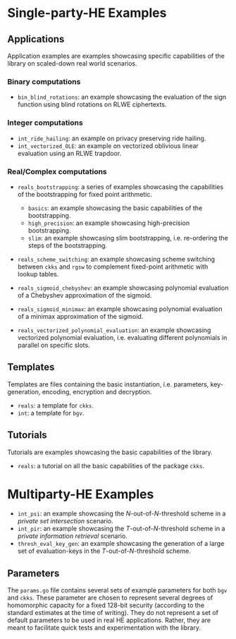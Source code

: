 # Single-party-HE Examples

## Applications

Application examples are examples showcasing specific capabilities of the library on scaled-down real world scenarios.

### Binary computations

- `bin_blind_rotations`: an example showcasing the evaluation of the sign function using blind rotations on RLWE ciphertexts.

### Integer computations

- `int_ride_hailing`: an example on privacy preserving ride hailing.
- `int_vectorized_OLE`: an example on vectorized oblivious linear evaluation using an RLWE trapdoor.

### Real/Complex computations

- `reals_bootstrapping`: a series of examples showcasing the capabilities of the bootstrapping for fixed point arithmetic.
  - `basics`: an example showcasing the basic capabilities of the bootstrapping.
  - `high_precision`: an example showcasing high-precision bootstrapping.
  - `slim`: an example showcasing slim bootstrapping, i.e. re-ordering the steps of the bootstrapping.

- `reals_scheme_switching`: an example showcasing scheme switching between `ckks` and `rgsw` to complement fixed-point arithmetic with lookup tables.
- `reals_sigmoid_chebyshev`: an example showcasing polynomial evaluation of a Chebyshev approximation of the sigmoid.
- `reals_sigmoid_minimax`: an example showcasing polynomial evaluation of a minimax approximation of the sigmoid.
- `reals_vectorized_polynomial_evaluation`: an example showcasing vectorized polynomial evaluation, i.e. evaluating different polynomials in parallel on specific slots.

## Templates

Templates are files containing the basic instantiation, i.e. parameters, key-generation, encoding, encryption and decryption.

- `reals`: a template for `ckks`.
- `int`: a template for `bgv`.

## Tutorials

Tutorials are examples showcasing the basic capabilities of the library.

- `reals`: a tutorial on all the basic capabilities of the package `ckks`.

# Multiparty-HE Examples

 - `int_psi`: an example showcasing the $N$-out-of-$N$-threshold scheme in a *private set intersection* scenario.
 - `int_pir`: an example showcasing the $T$-out-of-$N$-threshold scheme in a *private information retrieval* scenario.
 - `thresh_eval_key_gen`: an example showcasing the generation of a large set of evaluation-keys in the $T$-out-of-$N$-threshold scheme.

## Parameters

The `params.go` file contains several sets of example parameters for both `bgv` and `ckks`.
These parameter are chosen to represent several degrees of homomorphic capacity for a fixed 128-bit security
(according to the standard estimates at the time of writing). They do not represent a set of default parameters 
to be used in real HE applications. Rather, they are meant to facilitate quick tests and experimentation 
with the library.

